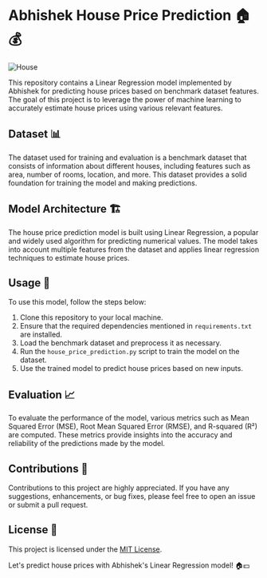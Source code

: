 # Abhishek House Price Prediction 🏠💰

![House](https://example.com/house-image.gif)

This repository contains a Linear Regression model implemented by Abhishek for predicting house prices based on benchmark dataset features. The goal of this project is to leverage the power of machine learning to accurately estimate house prices using various relevant features.

## Dataset 📊

The dataset used for training and evaluation is a benchmark dataset that consists of information about different houses, including features such as area, number of rooms, location, and more. This dataset provides a solid foundation for training the model and making predictions.

## Model Architecture 🏗️

The house price prediction model is built using Linear Regression, a popular and widely used algorithm for predicting numerical values. The model takes into account multiple features from the dataset and applies linear regression techniques to estimate house prices.

## Usage 🚀

To use this model, follow the steps below:

1. Clone this repository to your local machine.
2. Ensure that the required dependencies mentioned in `requirements.txt` are installed.
3. Load the benchmark dataset and preprocess it as necessary.
4. Run the `house_price_prediction.py` script to train the model on the dataset.
5. Use the trained model to predict house prices based on new inputs.

## Evaluation 📈

To evaluate the performance of the model, various metrics such as Mean Squared Error (MSE), Root Mean Squared Error (RMSE), and R-squared (R²) are computed. These metrics provide insights into the accuracy and reliability of the predictions made by the model.

## Contributions 🤝

Contributions to this project are highly appreciated. If you have any suggestions, enhancements, or bug fixes, please feel free to open an issue or submit a pull request.

## License 📜

This project is licensed under the [MIT License](LICENSE).

Let's predict house prices with Abhishek's Linear Regression model! 🏠💵
